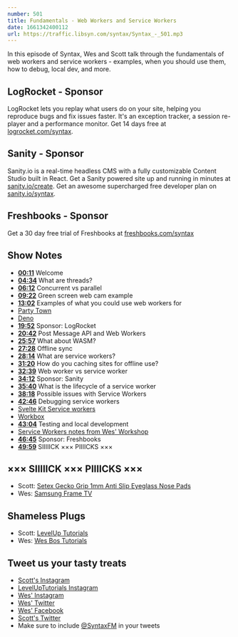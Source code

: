 ```yaml
---
number: 501
title: Fundamentals - Web Workers and Service Workers
date: 1661342400112
url: https://traffic.libsyn.com/syntax/Syntax_-_501.mp3
---
```


In this episode of Syntax, Wes and Scott talk through the fundamentals of web workers and service workers - examples, when you should use them, how to debug, local dev, and more.

## LogRocket  - Sponsor

LogRocket lets you replay what users do on your site, helping you reproduce bugs and fix issues faster. It's an exception tracker, a session re-player and a performance monitor. Get 14 days free at [logrocket.com/syntax](https://logrocket.com/syntax).

## Sanity - Sponsor

Sanity.io is a real-time headless CMS with a fully customizable Content Studio built in React. Get a Sanity powered site up and running in minutes at [sanity.io/create](https://www.sanity.io/create). Get an awesome supercharged free developer plan on [sanity.io/syntax](https://www.sanity.io/syntax).

## Freshbooks - Sponsor

Get a 30 day free trial of Freshbooks at [freshbooks.com/syntax](https://freshbooks.com/syntax)

## Show Notes

* **[00:11](#t=00:11)** Welcome
* **[04:34](#t=04:34)** What are threads?
* **[06:12](#t=06:12)** Concurrent vs parallel
* **[09:22](#t=09:22)** Green screen web cam example
* **[13:02](#t=13:02)** Examples of what you could use web workers for
* [Party Town](https://partytown.builder.io)
* [Deno](https://deno.land)
* **[19:52](#t=19:52)** Sponsor: LogRocket
* **[20:42](#t=20:42)** Post Message API and Web Workers
* **[25:57](#t=25:57)** What about WASM?
* **[27:28](#t=27:28)** Offline sync
* **[28:14](#t=28:14)** What are service workers?
* **[31:20](#t=31:20)** How do you caching sites for offline use?
* **[32:39](#t=32:39)** Web worker vs service worker
* **[34:12](#t=34:12)** Sponsor: Sanity
* **[35:40](#t=35:40)** What is the lifecycle of a service worker
* **[38:18](#t=38:18)** Possible issues with Service Workers
* **[42:46](#t=42:46)** Debugging service workers
* [Svelte Kit Service workers](https://kit.svelte.dev/docs/service-workers)
* [Workbox](https://developer.chrome.com/docs/workbox/)
* **[43:04](#t=43:04)** Testing and local development
* [Service Workers notes from Wes' Workshop](https://github.com/wesbos/Web-App-Workshop/blob/master/notes/08%20-%20Offline%20Support%20with%20Service%20Workers.md)
* **[46:45](#t=46:45)** Sponsor: Freshbooks
* **[49:59](#t=49:59)** SIIIIICK ××× PIIIICKS ×××

## ××× SIIIIICK ××× PIIIICKS ×××

* Scott: [Setex Gecko Grip 1mm Anti Slip Eyeglass Nose Pads](https://amzn.to/3w1LFZB)
* Wes: [Samsung Frame TV](https://amzn.to/3dvLDTw)

## Shameless Plugs

* Scott: [LevelUp Tutorials](https://leveluptutorials.com/)
* Wes: [Wes Bos Tutorials](https://wesbos.com/courses)

## Tweet us your tasty treats

* [Scott's Instagram](https://www.instagram.com/stolinski/)
* [LevelUpTutorials Instagram](https://www.instagram.com/LevelUpTutorials/)
* [Wes' Instagram](https://www.instagram.com/wesbos/)
* [Wes' Twitter](https://twitter.com/wesbos)
* [Wes' Facebook](https://www.facebook.com/wesbos.developer)
* [Scott's Twitter](https://twitter.com/stolinski)
* Make sure to include [@SyntaxFM](https://twitter.com/SyntaxFM) in your tweets
